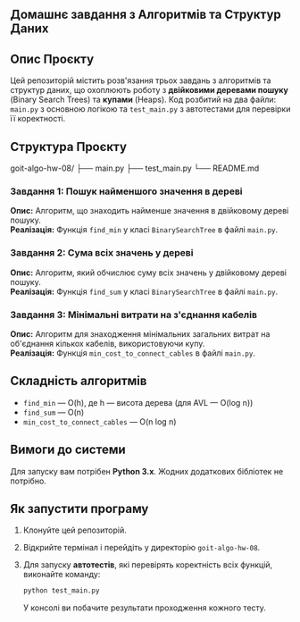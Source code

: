 ## Домашнє завдання з Алгоритмів та Структур Даних

## Опис Проєкту

Цей репозиторій містить розв'язання трьох завдань з алгоритмів та структур даних, що охоплюють роботу з **двійковими деревами пошуку** (Binary Search Trees) та **купами** (Heaps). Код розбитий на два файли: `main.py` з основною логікою та `test_main.py` з автотестами для перевірки її коректності.

## Структура Проєкту

goit-algo-hw-08/
├── main.py
├── test_main.py
└── README.md

### Завдання 1: Пошук найменшого значення в дереві

**Опис:** Алгоритм, що знаходить найменше значення в двійковому дереві пошуку.  
**Реалізація:** Функція `find_min` у класі `BinarySearchTree` в файлі `main.py`.

### Завдання 2: Сума всіх значень у дереві

**Опис:** Алгоритм, який обчислює суму всіх значень у двійковому дереві пошуку.  
**Реалізація:** Функція `find_sum` у класі `BinarySearchTree` в файлі `main.py`.

### Завдання 3: Мінімальні витрати на з'єднання кабелів

**Опис:** Алгоритм для знаходження мінімальних загальних витрат на об'єднання кількох кабелів, використовуючи купу.  
**Реалізація:** Функція `min_cost_to_connect_cables` в файлі `main.py`.

## Складність алгоритмів

- `find_min` — O(h), де h — висота дерева (для AVL — O(log n))  
- `find_sum` — O(n)  
- `min_cost_to_connect_cables` — O(n log n)

## Вимоги до системи

Для запуску вам потрібен **Python 3.x**. Жодних додаткових бібліотек не потрібно.

## Як запустити програму

1.  Клонуйте цей репозиторій.
2.  Відкрийте термінал і перейдіть у директорію `goit-algo-hw-08`.
3.  Для запуску **автотестів**, які перевірять коректність всіх функцій, виконайте команду:

    ```bash
    python test_main.py
    ```

    У консолі ви побачите результати проходження кожного тесту.
